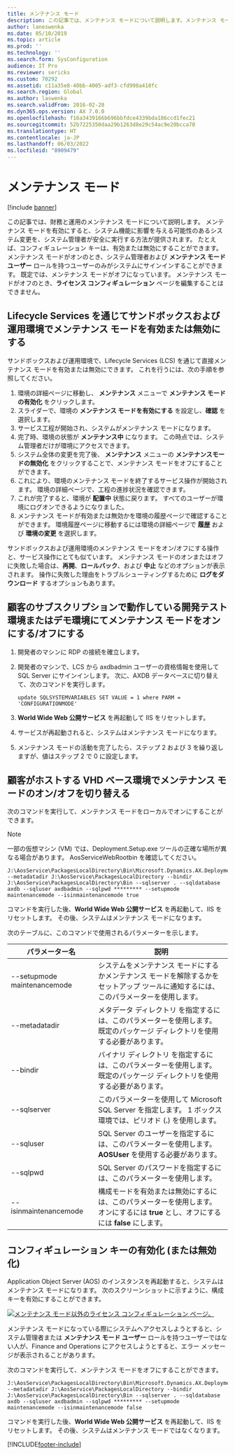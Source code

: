 ```yaml
---
title: メンテナンス モード
description: この記事では、メンテナンス モードについて説明します。メンテナンス モードは、システム管理者がシステム機能に影響を与える可能性のあるシステム変更を行うための、システム全体に適用される設定です。
author: laneswenka
ms.date: 05/10/2019
ms.topic: article
ms.prod: ''
ms.technology: ''
ms.search.form: SysConfiguration
audience: IT Pro
ms.reviewer: sericks
ms.custom: 70292
ms.assetid: c11a35e8-40bb-4005-adf3-cfd998a418fc
ms.search.region: Global
ms.author: laswenka
ms.search.validFrom: 2016-02-28
ms.dyn365.ops.version: AX 7.0.0
ms.openlocfilehash: f16a3439166b696bbfdce4339bda186ccd1fec21
ms.sourcegitcommit: 52b7225350daa29b1263d8e29c54ac9e20bcca70
ms.translationtype: HT
ms.contentlocale: ja-JP
ms.lasthandoff: 06/03/2022
ms.locfileid: "8909479"
---
```

# <a name="maintenance-mode"></a>メンテナンス モード

[!include [banner](../includes/banner.md)]

この記事では、財務と運用のメンテナンス モードについて説明します。 メンテナンス モードを有効にすると、システム機能に影響を与える可能性のあるシステム変更を、システム管理者が安全に実行する方法が提供されます。 たとえば、コンフィギュレーション キーは、有効または無効にすることができます。 メンテナンス モードがオンのとき、システム管理者および **メンテナンス モード ユーザー** ロールを持つユーザーのみがシステムにサインインすることができます。 既定では、メンテナンス モードがオフになっています。 メンテナンス モードがオフのとき、**ライセンス コンフィギュレーション** ページを編集することはできません。

## <a name="turn-maintenance-mode-on-and-off-on-sandbox-and-production-environments-through-lifecycle-services"></a>Lifecycle Services を通じてサンドボックスおよび運用環境でメンテナンス モードを有効または無効にする 
サンドボックスおよび運用環境で、Lifecycle Services (LCS) を通じて直接メンテナンス モードを有効または無効にできます。 これを行うには、次の手順を参照してください。

1. 環境の詳細ページに移動し、 **メンテナンス** メニューで **メンテナンス モードの有効化** をクリックします。 
2. スライダーで、環境の **メンテナンス モードを有効にする** を設定し、**確認** を選択します。
3. サービス工程が開始され、システムがメンテナンス モードになります。
4. 完了時、環境の状態が **メンテナンス中** になります。 この時点では、システム管理者だけが環境にアクセスできます。
5. システム全体の変更を完了後、 **メンテナンス** メニューの **メンテナンスモードの無効化** をクリックすることで、メンテナンス モードをオフにすることができます。
6. これにより、環境のメンテナンス モードを終了するサービス操作が開始されます。 環境の詳細ページで、工程の進捗状況を確認できます。
7. これが完了すると、環境が **配置中** 状態に戻ります。 すべてのユーザーが環境にログオンできるようになりました。
8. メンテナンス モードが有効または無効かを環境の履歴ページで確認することができます。 環境履歴ページに移動するには環境の詳細ページで **履歴** および **環境の変更** を選択します。

サンドボックスおよび運用環境のメンテナンス モードをオン/オフにする操作と、サービス操作にとても似ています。 メンテナンス モードのオンまたはオフに失敗した場合は、**再開**、**ロールバック**、および **中止** などのオプションが表示されます。 操作に失敗した理由をトラブルシューティングするために **ログをダウンロード** するオプションもあります。

## <a name="turn-maintenance-mode-on-and-off-in-devtestdemo-environments-hosted-in-customers-subscription"></a>顧客のサブスクリプションで動作している開発テスト環境またはデモ環境にてメンテナンス モードをオンにする/オフにする
1. 開発者のマシンに RDP の接続を確立します。
2. 開発者のマシンで、LCS から axdbadmin ユーザーの資格情報を使用して SQL Server にサインインします。 次に、AXDB データベースに切り替えて、次のコマンドを実行します。

    ```Console
    update SQLSYSTEMVARIABLES SET VALUE = 1 where PARM = 'CONFIGURATIONMODE'
    ```

3. **World Wide Web 公開サービス** を再起動して IIS をリセットします。
4. サービスが再起動されると、システムはメンテナンス モードになります。
5. メンテナンス モードの活動を完了したら、ステップ 2 および 3 を繰り返しますが、値はステップ 2 で 0 に設定します。

## <a name="turn-maintenance-mode-on-and-off-for-vhd-based-environments-hosted-by-customers"></a>顧客がホストする VHD ベース環境でメンテナンス モードのオン/オフを切り替える

次のコマンドを実行して、メンテナンス モードをローカルでオンにすることができます。 

> [!Note]
> 一部の仮想マシン (VM) では、Deployment.Setup.exe ツールの正確な場所が異なる場合があります。 AosServiceWebRootbin を確認してください。

```Console
J:\AosService\PackagesLocalDirectory\Bin\Microsoft.Dynamics.AX.Deployment.Setup.exe --metadatadir J:\AosService\PackagesLocalDirectory --bindir J:\AosService\PackagesLocalDirectory\Bin --sqlserver . --sqldatabase axdb --sqluser axdbadmin --sqlpwd ********* --setupmode maintenancemode --isinmaintenancemode true
```
コマンドを実行した後、**World Wide Web 公開サービス** を再起動して、IIS をリセットします。 その後、システムはメンテナンス モードになります。  

次のテーブルに、このコマンドで使用されるパラメーターを示します。

| パラメーター名              | 説明  |
|-----------------------------|------|
| --setupmode maintenancemode | システムをメンテナンス モードにするかメンテナンス モードを解除するかをセットアップ ツールに通知するには、このパラメーターを使用します。    |
| --metadatadir               | メタデータ ディレクトリ を指定するには、このパラメーターを使用します。 既定のパッケージ ディレクトリを使用する必要があります。              |
| --bindir                    | バイナリ ディレクトリ を指定するには、このパラメーターを使用します。 既定のパッケージ ディレクトリを使用する必要があります。              |
| --sqlserver                 | このパラメーターを使用して Microsoft SQL Server を指定します。 1 ボックス環境では、ピリオド (**.**) を使用します。           |
| --sqluser                   | SQL Server のユーザーを指定するには、このパラメーターを使用します。 **AOSUser** を使用する必要があります。                                    |
| --sqlpwd                    | SQL Server のパスワードを指定するには、このパラメーターを使用します。                                                            |
| --isinmaintenancemode       | 構成モードを有効または無効にするには、このパラメーターを使用します。 オンにするには **true** とし、オフにするには **false** にします。 |

## <a name="enable-or-disable-configuration-keys"></a>コンフィギュレーション キーの有効化 (または無効化)

Application Object Server (AOS) のインスタンスを再起動すると、システムはメンテナンス モードになります。 次のスクリーンショットに示すように、構成キーを有効にすることができます。 

[![メンテナンス モード以外のライセンス コンフィギュレーション ページ。](./media/license-configuration-page-when-not-in-maintenance-mode.png)](./media/license-configuration-page-when-not-in-maintenance-mode.png) 

メンテナンス モードになっている際にシステムへアクセスしようとすると、システム管理者または **メンテナンス モード ユーザー** ロールを持つユーザーではない人が、Finance and Operations にアクセスしようとすると、エラー メッセージが表示されることがあります。 

次のコマンドを実行して、メンテナンス モードをオフにすることができます。

```Console
J:\AosService\PackagesLocalDirectory\Bin\Microsoft.Dynamics.AX.Deployment.Setup.exe --metadatadir J:\AosService\PackagesLocalDirectory --bindir J:\AosService\PackagesLocalDirectory\Bin --sqlserver . --sqldatabase axdb --sqluser axdbadmin --sqlpwd ********* --setupmode maintenancemode --isinmaintenancemode false
```
コマンドを実行した後、**World Wide Web 公開サービス** を再起動して、IIS をリセットします。 その後、システムはメンテナンス モードではなくなります。  


[!INCLUDE[footer-include](../../../includes/footer-banner.md)]
